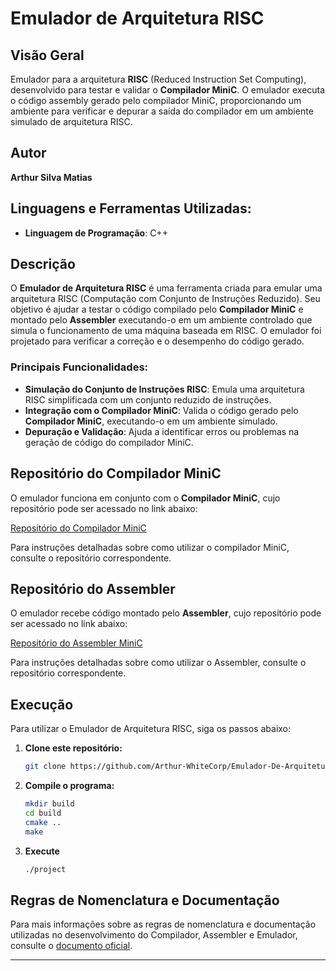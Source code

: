 # Emulador de Arquitetura RISC

## Visão Geral

Emulador para a arquitetura **RISC** (Reduced Instruction Set Computing), desenvolvido para testar e validar o **Compilador MiniC**. O emulador executa o código assembly gerado pelo compilador MiniC, proporcionando um ambiente para verificar e depurar a saída do compilador em um ambiente simulado de arquitetura RISC.

## Autor

**Arthur Silva Matias**

## Linguagens e Ferramentas Utilizadas:
- **Linguagem de Programação**: C++


## Descrição

O **Emulador de Arquitetura RISC** é uma ferramenta criada para emular uma arquitetura RISC (Computação com Conjunto de Instruções Reduzido). Seu objetivo é ajudar a testar o código compilado pelo **Compilador MiniC** e montado pelo **Assembler**  executando-o em um ambiente controlado que simula o funcionamento de uma máquina baseada em RISC. O emulador foi projetado para verificar a correção e o desempenho do código gerado.

### Principais Funcionalidades:
- **Simulação do Conjunto de Instruções RISC**: Emula uma arquitetura RISC simplificada com um conjunto reduzido de instruções.
- **Integração com o Compilador MiniC**: Valida o código gerado pelo **Compilador MiniC**, executando-o em um ambiente simulado.
- **Depuração e Validação**: Ajuda a identificar erros ou problemas na geração de código do compilador MiniC.

## Repositório do Compilador MiniC

O emulador funciona em conjunto com o **Compilador MiniC**, cujo repositório pode ser acessado no link abaixo:

[Repositório do Compilador MiniC](https://github.com/Arthur-WhiteCorp/Compilador-MiniC)

Para instruções detalhadas sobre como utilizar o compilador MiniC, consulte o repositório correspondente.

## Repositório do Assembler

O emulador recebe código montado pelo  **Assembler**, cujo repositório pode ser acessado no link abaixo:

[Repositório do Assembler MiniC](https://github.com/Arthur-WhiteCorp/Assembler)

Para instruções detalhadas sobre como utilizar o Assembler, consulte o repositório correspondente.


## Execução

Para utilizar o Emulador de Arquitetura RISC, siga os passos abaixo:

1. **Clone este repositório:**
   ```bash
   git clone https://github.com/Arthur-WhiteCorp/Emulador-De-Arquitetura-De-Computador.git
   ```
2. **Compile o programa:**
   ```bash
   mkdir build
   cd build
   cmake ..
   make
   ```
3. **Execute**
   ```bash
   ./project
   ```
## Regras de Nomenclatura e Documentação

Para mais informações sobre as regras de nomenclatura e documentação utilizadas no desenvolvimento do Compilador, Assembler e Emulador, consulte o [documento oficial](https://docs.google.com/document/d/1hE3b5ahCoHgBG6bB5ovoNWnj8OHwIiMHWzO9YPLtPmA/edit?usp=sharing).

---
